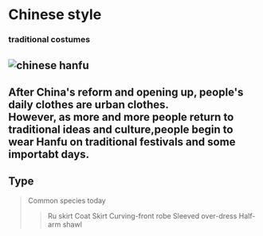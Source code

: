 
# Chinese style
### traditional costumes
![chinese hanfu](https://gw.alicdn.com/imgextra/i4/2096992634/O1CN016pGm7I1VKPqiaRNrp_!!2096992634-0-daren.jpg_800x800xz)
---
After China's reform and opening up, people's daily clothes are urban clothes.  
However, as more and more people return to traditional ideas and culture,people begin to wear Hanfu on traditional festivals and some importabt days.
---
## Type
> Common species today
> >Ru skirt
> >Coat Skirt
> >Curving-front robe
> >Sleeved over-dress
> >Half-arm shawl
